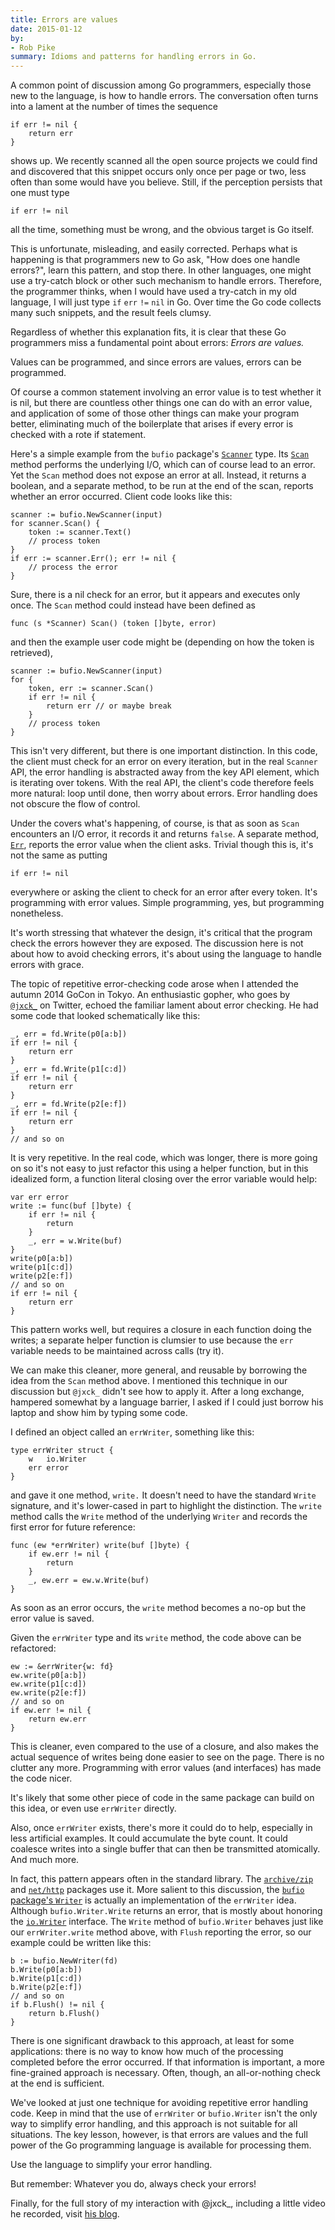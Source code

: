 ```yaml
---
title: Errors are values
date: 2015-01-12
by:
- Rob Pike
summary: Idioms and patterns for handling errors in Go.
---
```



A common point of discussion among Go programmers,
especially those new to the language, is how to handle errors.
The conversation often turns into a lament at the number of times the sequence

	if err != nil {
		return err
	}

shows up.
We recently scanned all the open source projects we could find and
discovered that this snippet occurs only once per page or two,
less often than some would have you believe.
Still, if the perception persists that one must type

	if err != nil

all the time, something must be wrong, and the obvious target is Go itself.

This is unfortunate, misleading, and easily corrected.
Perhaps what is happening is that programmers new to Go ask,
"How does one handle errors?", learn this pattern, and stop there.
In other languages, one might use a try-catch block or other such mechanism to handle errors.
Therefore, the programmer thinks, when I would have used a try-catch
in my old language, I will just type `if` `err` `!=` `nil` in Go.
Over time the Go code collects many such snippets, and the result feels clumsy.

Regardless of whether this explanation fits,
it is clear that these Go programmers miss a fundamental point about errors:
_Errors are values._

Values can be programmed, and since errors are values, errors can be programmed.

Of course a common statement involving an error value is to test whether it is nil,
but there are countless other things one can do with an error value,
and application of some of those other things can make your program better,
eliminating much of the boilerplate that arises if every error is checked with a rote if statement.

Here's a simple example from the `bufio` package's
[`Scanner`](https://golang.org/pkg/bufio/#Scanner) type.
Its [`Scan`](https://golang.org/pkg/bufio/#Scanner.Scan) method performs the underlying I/O,
which can of course lead to an error.
Yet the `Scan` method does not expose an error at all.
Instead, it returns a boolean, and a separate method, to be run at the end of the scan,
reports whether an error occurred.
Client code looks like this:

	scanner := bufio.NewScanner(input)
	for scanner.Scan() {
		token := scanner.Text()
		// process token
	}
	if err := scanner.Err(); err != nil {
		// process the error
	}

Sure, there is a nil check for an error, but it appears and executes only once.
The `Scan` method could instead have been defined as

	func (s *Scanner) Scan() (token []byte, error)

and then the example user code might be (depending on how the token is retrieved),

	scanner := bufio.NewScanner(input)
	for {
		token, err := scanner.Scan()
		if err != nil {
			return err // or maybe break
		}
		// process token
	}

This isn't very different, but there is one important distinction.
In this code, the client must check for an error on every iteration,
but in the real `Scanner` API, the error handling is abstracted away from the key API element,
which is iterating over tokens.
With the real API, the client's code therefore feels more natural:
loop until done, then worry about errors.
Error handling does not obscure the flow of control.

Under the covers what's happening, of course,
is that as soon as `Scan` encounters an I/O error, it records it and returns `false`.
A separate method, [`Err`](https://golang.org/pkg/bufio/#Scanner.Err),
reports the error value when the client asks.
Trivial though this is, it's not the same as putting

	if err != nil

everywhere or asking the client to check for an error after every token.
It's programming with error values.
Simple programming, yes, but programming nonetheless.

It's worth stressing that whatever the design,
it's critical that the program check the errors however they are exposed.
The discussion here is not about how to avoid checking errors,
it's about using the language to handle errors with grace.

The topic of repetitive error-checking code arose when I attended the autumn 2014 GoCon in Tokyo.
An enthusiastic gopher, who goes by [`@jxck_`](https://twitter.com/jxck_) on Twitter,
echoed the familiar lament about error checking.
He had some code that looked schematically like this:

	_, err = fd.Write(p0[a:b])
	if err != nil {
		return err
	}
	_, err = fd.Write(p1[c:d])
	if err != nil {
		return err
	}
	_, err = fd.Write(p2[e:f])
	if err != nil {
		return err
	}
	// and so on

It is very repetitive.
In the real code, which was longer,
there is more going on so it's not easy to just refactor this using a helper function,
but in this idealized form, a function literal closing over the error variable would help:

	var err error
	write := func(buf []byte) {
		if err != nil {
			return
		}
		_, err = w.Write(buf)
	}
	write(p0[a:b])
	write(p1[c:d])
	write(p2[e:f])
	// and so on
	if err != nil {
		return err
	}

This pattern works well, but requires a closure in each function doing the writes;
a separate helper function is clumsier to use because the `err` variable
needs to be maintained across calls (try it).

We can make this cleaner, more general, and reusable by borrowing the idea from the
`Scan` method above.
I mentioned this technique in our discussion but `@jxck_` didn't see how to apply it.
After a long exchange, hampered somewhat by a language barrier,
I asked if I could just borrow his laptop and show him by typing some code.

I defined an object called an `errWriter`, something like this:

	type errWriter struct {
		w   io.Writer
		err error
	}

and gave it one method, `write.`
It doesn't need to have the standard `Write` signature,
and it's lower-cased in part to highlight the distinction.
The `write` method calls the `Write` method of the underlying `Writer`
and records the first error for future reference:

	func (ew *errWriter) write(buf []byte) {
		if ew.err != nil {
			return
		}
		_, ew.err = ew.w.Write(buf)
	}

As soon as an error occurs, the `write` method becomes a no-op but the error value is saved.

Given the `errWriter` type and its `write` method, the code above can be refactored:

	ew := &errWriter{w: fd}
	ew.write(p0[a:b])
	ew.write(p1[c:d])
	ew.write(p2[e:f])
	// and so on
	if ew.err != nil {
		return ew.err
	}

This is cleaner, even compared to the use of a closure,
and also makes the actual sequence of writes being done easier to see on the page.
There is no clutter any more.
Programming with error values (and interfaces) has made the code nicer.

It's likely that some other piece of code in the same package can build on this idea,
or even use `errWriter` directly.

Also, once `errWriter` exists, there's more it could do to help,
especially in less artificial examples.
It could accumulate the byte count.
It could coalesce writes into a single buffer that can then be transmitted atomically.
And much more.

In fact, this pattern appears often in the standard library.
The [`archive/zip`](https://golang.org/pkg/archive/zip/) and
[`net/http`](https://golang.org/pkg/net/http/) packages use it.
More salient to this discussion, the [`bufio` package's `Writer`](https://golang.org/pkg/bufio/)
is actually an implementation of the `errWriter` idea.
Although `bufio.Writer.Write` returns an error,
that is mostly about honoring the [`io.Writer`](https://golang.org/pkg/io/#Writer) interface.
The `Write` method of `bufio.Writer` behaves just like our `errWriter.write`
method above, with `Flush` reporting the error, so our example could be written like this:

	b := bufio.NewWriter(fd)
	b.Write(p0[a:b])
	b.Write(p1[c:d])
	b.Write(p2[e:f])
	// and so on
	if b.Flush() != nil {
		return b.Flush()
	}

There is one significant drawback to this approach, at least for some applications:
there is no way to know how much of the processing completed before the error occurred.
If that information is important, a more fine-grained approach is necessary.
Often, though, an all-or-nothing check at the end is sufficient.

We've looked at just one technique for avoiding repetitive error handling code.
Keep in mind that the use of `errWriter` or `bufio.Writer` isn't the only way to simplify error handling,
and this approach is not suitable for all situations.
The key lesson, however, is that errors are values and the full power of
the Go programming language is available for processing them.

Use the language to simplify your error handling.

But remember: Whatever you do, always check your errors!

Finally, for the full story of my interaction with @jxck\_, including a little video he recorded,
visit [his blog](http://jxck.hatenablog.com/entry/golang-error-handling-lesson-by-rob-pike).
